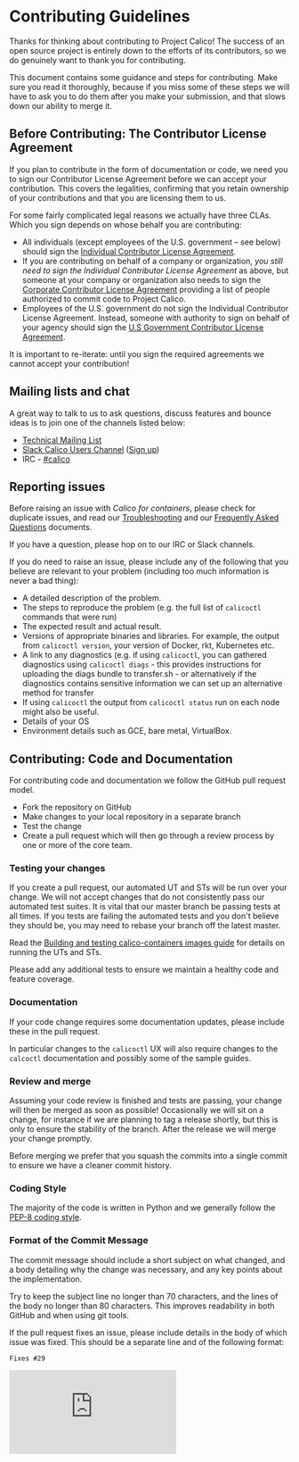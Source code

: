 # Contributing Guidelines

Thanks for thinking about contributing to Project Calico! The success of an
open source project is entirely down to the efforts of its contributors, so we
do genuinely want to thank you for contributing.

This document contains some guidance and steps for contributing. Make sure you
read it thoroughly, because if you miss some of these steps we will have to ask
you to do them after you make your submission, and that slows down our ability
to merge it.

## Before Contributing: The Contributor License Agreement

If you plan to contribute in the form of documentation or code, we need you to
sign our Contributor License Agreement before we can accept your contribution.
This covers the legalities, confirming that you retain ownership of your
contributions and that you are licensing them to us.

For some fairly complicated legal reasons we actually have three CLAs.  Which
you sign depends on whose behalf you are contributing:

- All individuals (except employees of the U.S. government – see below) should
  sign the [Individual Contributor License Agreement](http://www.projectcalico.org/community/Individual-Contributor-Agreement).
- If you are contributing on behalf of a company or organization, *you still
  need to sign the Individual Contributor License Agreement* as above, but
  someone at your company or organization also needs to sign the
  [Corporate Contributor License Agreement](http://www.projectcalico.org/community/corporate-contributor-agreement/)
  providing a list of people authorized to commit code to Project Calico.
- Employees of the U.S. government do not sign the Individual Contributor
  License Agreement.  Instead, someone with authority to sign on behalf of your
  agency should sign the [U.S Government Contributor License Agreement](http://www.projectcalico.org/community/us-government-contributor-agreement).

It is important to re-iterate: until you sign the required agreements we cannot
accept your contribution!

## Mailing lists and chat

A great way to talk to us to ask questions, discuss features and bounce ideas
is to join one of the channels listed below:

* [Technical Mailing List](http://lists.projectcalico.org/mailman/listinfo/calico-tech_lists.projectcalico.org)
* [Slack Calico Users Channel](https://calicousers.slack.com) ([Sign up](https://calicousers-slackin.herokuapp.com))
* IRC - [#calico](https://kiwiirc.com/client/irc.freenode.net/#calico)

## Reporting issues

Before raising an issue with *Calico for containers*, please check for 
duplicate issues, and read our [Troubleshooting](Troubleshooting.md)
and our [Frequently Asked Questions](FAQ.md) documents.

If you have a question, please hop on to our IRC or Slack channels.

If you do need to raise an issue, please include any of the following that you
believe are relevant to your problem (including too much information is never
a bad thing):

-  A detailed description of the problem.
-  The steps to reproduce the problem (e.g. the full list of `calicoctl`
   commands that were run)
-  The expected result and actual result.
-  Versions of appropriate binaries and libraries.  For example, the output from
   `calicoctl version`, your version of Docker, rkt, Kubernetes etc.
-  A link to any diagnostics (e.g. if using `calicoctl`, you can gathered
   diagnostics using `calicoctl diags` - this provides instructions for 
   uploading the diags bundle to transfer.sh - or alternatively if the 
   diagnostics contains sensitive information we can set up an alternative
   method for transfer
-  If using `calicoctl` the output from `calicoctl status` run on each node
   might also be useful.
-  Details of your OS
-  Environment details such as GCE, bare metal, VirtualBox.
   

## Contributing: Code and Documentation

For contributing code and documentation we follow the GitHub pull request
model. 

-  Fork the repository on GitHub
-  Make changes to your local repository in a separate branch
-  Test the change
-  Create a pull request which will then go through a review process by one or
   more of the core team.
   
### Testing your changes

If you create a pull request, our automated UT and STs will be run over your
change.  We will not accept changes that do not consistently pass our automated
test suites. It is vital that our master branch be passing tests at all times.
If you tests are failing the automated tests and you don't believe they should
be, you may need to rebase your branch off the latest master.

Read the [Building and testing calico-containers images guide](docs/Building.md)
for details on running the UTs and STs.

Please add any additional tests to ensure we maintain a healthy code and
feature coverage.

### Documentation

If your code change requires some documentation updates, please include these
in the pull request.

In particular changes to the `calicoctl` UX will also require changes to the
`calcoctl` documentation and possibly some of the sample guides.

### Review and merge

Assuming your code review is finished and tests are passing, your change will
then be merged as soon as possible! Occasionally we will sit on a change, for
instance if we are planning to tag a release shortly, but this is only to
ensure the stability of the branch. After the release we will merge your change
promptly.

Before merging we prefer that you squash the commits into a single commit to
ensure we have a cleaner commit history.

### Coding Style

The majority of the code is written in Python and we generally follow the
[PEP-8 coding style](https://www.python.org/dev/peps/pep-0008).

### Format of the Commit Message

The commit message should include a short subject on what changed, and a body
detailing why the change was necessary, and any key points about the
implementation.

Try to keep the subject line no longer than 70 characters, and the lines of the
body no longer than 80 characters.  This improves readability in both GitHub 
and when using git tools.

If the pull request fixes an issue, please include details in the body of which
issue was fixed.  This should be a separate line and of the following format:

```
Fixes #29
```

[![Analytics](https://ga-beacon.appspot.com/UA-52125893-3/calico-containers/CONTRIBUTING.md?pixel)](https://github.com/igrigorik/ga-beacon)
